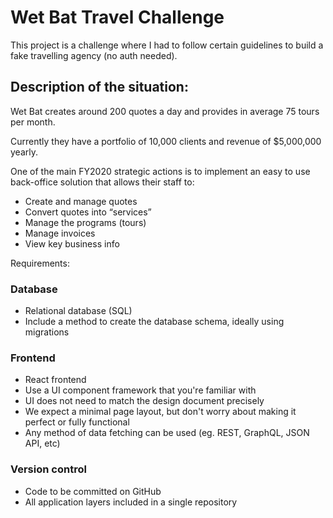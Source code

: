 # Wet Bat Travel Challenge

This project is a challenge where I had to follow certain guidelines to build a fake travelling agency (no auth needed).

## Description of the situation:

Wet Bat creates around 200 quotes a day and provides in average 75 tours per month.

Currently they have a portfolio of 10,000 clients and revenue of $5,000,000 yearly.

One of the main FY2020 strategic actions is to implement an easy to use back-office solution that allows their staff to:

- Create and manage quotes
- Convert quotes into “services”
- Manage the programs (tours)
- Manage invoices
- View key business info

Requirements:

### Database

- Relational database (SQL)
- Include a method to create the database schema, ideally using migrations

### Frontend

- React frontend
- Use a UI component framework that you're familiar with
- UI does not need to match the design document precisely
- We expect a minimal page layout, but don't worry about making it perfect or fully
  functional
- Any method of data fetching can be used (eg. REST, GraphQL, JSON API, etc)

### Version control

- Code to be committed on GitHub
- All application layers included in a single repository
